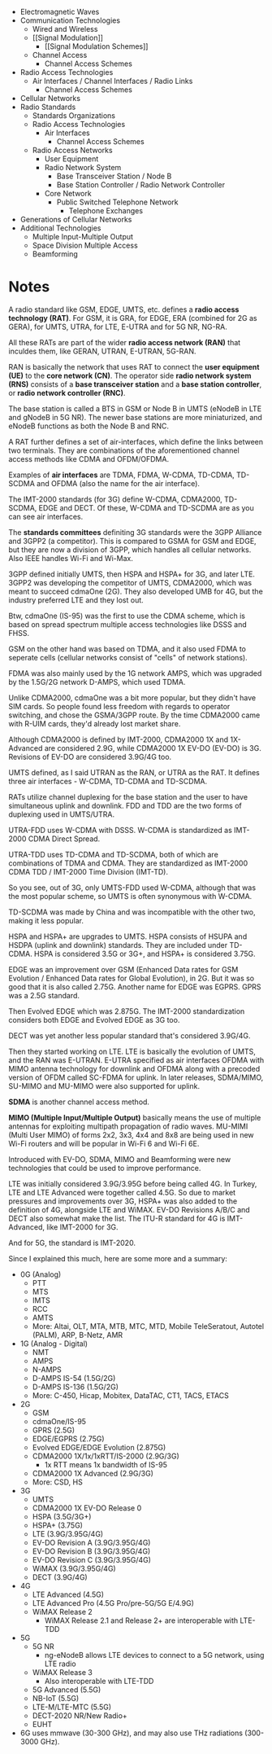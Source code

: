 - Electromagnetic Waves
- Communication Technologies
	- Wired and Wireless
	- [[Signal Modulation]]
		- [[Signal Modulation Schemes]]
	- Channel Access
		- Channel Access Schemes
- Radio Access Technologies
	- Air Interfaces / Channel Interfaces / Radio Links
		- Channel Access Schemes
- Cellular Networks
- Radio Standards
	- Standards Organizations
	- Radio Access Technologies
		- Air Interfaces
			- Channel Access Schemes
	- Radio Access Networks​
		- User Equipment
		- Radio Network System
			- Base Transceiver Station / Node B
			- Base Station Controller / Radio Network Controller
		- Core Network
			- Public Switched Telephone Network
				- Telephone Exchanges
- Generations of Cellular Networks
- Additional Technologies
	- Multiple Input-Multiple Output
	- Space Division Multiple Access
	- Beamforming
# Notes

A radio standard like GSM, EDGE, UMTS, etc. defines a **radio access technology (RAT)**. For GSM, it is GRA, for EDGE, ERA (combined for 2G as GERA), for UMTS, UTRA, for LTE, E-UTRA and for 5G NR, NG-RA.

All these RATs are part of the wider **radio access network (RAN)** that inculdes them, like GERAN, UTRAN, E-UTRAN, 5G-RAN. 

RAN is basically the network that uses RAT to connect the **user equipment (UE)** to the **core network (CN)**. The operator side **radio network system (RNS)** consists of a **base transceiver station** and a **base station controller**, or **radio network controller (RNC)**.

The base station is called a BTS in GSM or Node B in UMTS (eNodeB in LTE and gNodeB in 5G NR). The newer base stations are more miniaturized, and eNodeB functions as both the Node B and RNC.

A RAT further defines a set of air-interfaces, which define the links between two terminals. They are combinations of the aforementioned channel access methods like CDMA and OFDM/OFDMA.

Examples of **air interfaces** are TDMA, FDMA, W-CDMA, TD-CDMA, TD-SCDMA and OFDMA (also the name for the air interface).

The IMT-2000 standards (for 3G) define W-CDMA, CDMA2000, TD-SCDMA, EDGE and DECT. Of these, W-CDMA and TD-SCDMA are as you can see air interfaces.

The **standards committees** definiting 3G standards were the 3GPP Alliance and 3GPP2 (a competitor). This is compared to GSMA for GSM and EDGE, but they are now a division of 3GPP, which handles all cellular networks. Also IEEE handles Wi-Fi and Wi-Max.

3GPP defined initially UMTS, then HSPA and HSPA+ for 3G, and later LTE. 3GPP2 was developing the competitor of UMTS, CDMA2000, which was meant to succeed cdmaOne (2G). They also developed UMB for 4G, but the industry preferred LTE and they lost out.

Btw, cdmaOne (IS-95) was the first to use the CDMA scheme, which is based on spread spectrum multiple access technologies like DSSS and FHSS.

GSM on the other hand was based on TDMA, and it also used FDMA to seperate cells (cellular networks consist of "cells" of network stations).

FDMA was also mainly used by the 1G network AMPS, which was upgraded by the 1.5G/2G network D-AMPS, which used TDMA.

Unlike CDMA2000, cdmaOne was a bit more popular, but they didn't have SIM cards. So people found less freedom with regards to operator switching, and chose the GSMA/3GPP route. By the time CDMA2000 came with R-UIM cards, they'd already lost market share.

Although CDMA2000 is defined by IMT-2000, CDMA2000 1X and 1X-Advanced are considered 2.9G, while CDMA2000 1X EV-DO (EV-DO) is 3G. Revisions of EV-DO are considered 3.9G/4G too.

UMTS defined, as I said UTRAN as the RAN, or UTRA as the RAT. It defines three air interfaces - W-CDMA, TD-CDMA and TD-SCDMA.

RATs utilize channel duplexing for the base station and the user to have simultaneous uplink and downlink. FDD and TDD are the two forms of duplexing used in UMTS/UTRA.

UTRA-FDD uses W-CDMA with DSSS. W-CDMA is standardized as IMT-2000 CDMA Direct Spread.

UTRA-TDD uses TD-CDMA and TD-SCDMA, both of which are combinations of TDMA and CDMA. They are standardized as IMT-2000 CDMA TDD / IMT-2000 Time Division (IMT-TD).

So you see, out of 3G, only UMTS-FDD used W-CDMA, although that was the most popular scheme, so UMTS is often synonymous with W-CDMA.

TD-SCDMA was made by China and was incompatible with the other two, making it less popular.

HSPA and HSPA+ are upgrades to UMTS. HSPA consists of HSUPA and HSDPA (uplink and downlink) standards. They are included under TD-CDMA. HSPA is considered 3.5G or 3G+, and HSPA+ is considered 3.75G.

EDGE was an improvement over GSM (Enhanced Data rates for GSM Evolution / Enhanced Data rates for Global Evolution), in 2G. But it was so good that it is also called 2.75G. Another name for EDGE was EGPRS. GPRS was a 2.5G standard.

Then Evolved EDGE which was 2.875G. The IMT-2000 standardization considers both EDGE and Evolved EDGE as 3G too.

DECT was yet another less popular standard that's considered 3.9G/4G.

Then they started working on LTE. LTE is basically the evolution of UMTS, and the RAN was E-UTRAN. E-UTRA specified as air interfaces OFDMA with MIMO antenna technology for downlink and OFDMA along with a precoded version of OFDM called SC-FDMA for uplink. In later releases, SDMA/MIMO, SU-MIMO and MU-MIMO were also supported for uplink.

**SDMA** is another channel access method.

**MIMO (Multiple Input/Multiple Output)** basically means the use of multiple antennas for exploiting multipath propagation of radio waves. MU-MIMI (Multi User MIMO) of forms 2x2, 3x3, 4x4 and 8x8 are being used in new Wi-Fi routers and will be popular in Wi-Fi 6 and Wi-Fi 6E.

Introduced with EV-DO, SDMA, MIMO and Beamforming were new technologies that could be used to improve performance.

LTE was initially considered 3.9G/3.95G before being called 4G. In Turkey, LTE and LTE Advanced were together called 4.5G. So due to market pressures and improvements over 3G, HSPA+ was also added to the definition of 4G, alongside LTE and WiMAX. EV-DO Revisions A/B/C and DECT also somewhat make the list. The ITU-R standard for 4G is IMT-Advanced, like IMT-2000 for 3G.

And for 5G, the standard is IMT-2020.

Since I explained this much, here are some more and a summary:

- 0G (Analog)
	- PTT
	- MTS
	- IMTS
	- RCC
	- AMTS
	- More: Altai, OLT, MTA, MTB, MTC, MTD, Mobile TeleSeratout, Autotel (PALM), ARP, B-Netz, AMR
- 1G (Analog - Digital)
	- NMT
	- AMPS
	- N-AMPS
	- D-AMPS IS-54 (1.5G/2G)
	- D-AMPS IS-136 (1.5G/2G)
	- More: C-450, Hicap, Mobitex, DataTAC, CT1, TACS, ETACS
- 2G
	- GSM
	- cdmaOne/IS-95
	- GPRS (2.5G)
	- EDGE/EGPRS (2.75G)
	- Evolved EDGE/EDGE Evolution (2.875G)
	- CDMA2000 1X/1x/1xRTT/IS-2000 (2.9G/3G)
		- 1x RTT means 1x bandwidth of IS-95
	- CDMA2000 1X Advanced (2.9G/3G)
	- More: CSD, HS
- 3G
	- UMTS
	- CDMA2000 1X EV-DO Release 0
	- HSPA (3.5G/3G+)
	- HSPA+ (3.75G)
	- LTE (3.9G/3.95G/4G)
	- EV-DO Revision A (3.9G/3.95G/4G)
	- EV-DO Revision B (3.9G/3.95G/4G)
	- EV-DO Revision C (3.9G/3.95G/4G)
	- WiMAX (3.9G/3.95G/4G)
	- DECT (3.9G/4G)
- 4G
	- LTE Advanced (4.5G)
	- LTE Advanced Pro (4.5G Pro/pre-5G/5G E/4.9G)
	- WiMAX Release 2
		- WiMAX Release 2.1 and Release 2+ are interoperable with LTE-TDD
- 5G
	- 5G NR
		- ng-eNodeB allows LTE devices to connect to a 5G network, using LTE radio
	- WiMAX Release 3
		- Also interoperable with LTE-TDD
	- 5G Advanced (5.5G)
	- NB-IoT (5.5G)
	- LTE-M/LTE-MTC (5.5G)
	- DECT-2020 NR/New Radio+
	- EUHT
- 6G uses mmwave (30-300 GHz), and may also use THz radiations (300-3000 GHz).